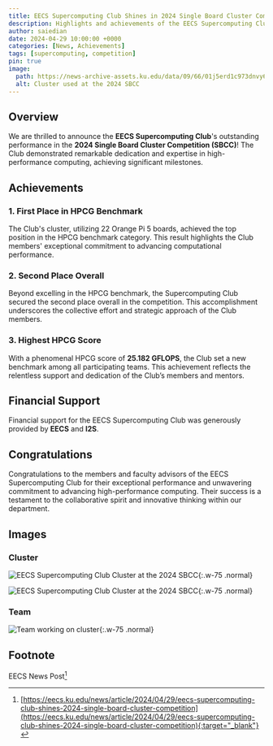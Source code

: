 ```yaml
---
title: EECS Supercomputing Club Shines in 2024 Single Board Cluster Competition
description: Highlights and achievements of the EECS Supercomputing Club in the 2024 SBCC.
author: saiedian
date: 2024-04-29 10:00:00 +0000
categories: [News, Achievements]
tags: [supercomputing, competition]
pin: true
image:
  path: https://news-archive-assets.ku.edu/data/09/66/01j5erd1c973dnvy648r9t761t.png
  alt: Cluster used at the 2024 SBCC
---
```


## Overview

We are thrilled to announce the **EECS Supercomputing Club**'s outstanding performance in the **2024 Single Board Cluster Competition (SBCC)**! The Club demonstrated remarkable dedication and expertise in high-performance computing, achieving significant milestones.

## Achievements

### 1. First Place in HPCG Benchmark

The Club's cluster, utilizing 22 Orange Pi 5 boards, achieved the top position in the HPCG benchmark category. This result highlights the Club members' exceptional commitment to advancing computational performance.

### 2. Second Place Overall

Beyond excelling in the HPCG benchmark, the Supercomputing Club secured the second place overall in the competition. This accomplishment underscores the collective effort and strategic approach of the Club members.

### 3. Highest HPCG Score

With a phenomenal HPCG score of **25.182 GFLOPS**, the Club set a new benchmark among all participating teams. This achievement reflects the relentless support and dedication of the Club’s members and mentors.

## Financial Support

Financial support for the EECS Supercomputing Club was generously provided by **EECS** and **I2S**.

## Congratulations

Congratulations to the members and faculty advisors of the EECS Supercomputing Club for their exceptional performance and unwavering commitment to advancing high-performance computing. Their success is a testament to the collaborative spirit and innovative thinking within our department.  

## Images

### Cluster

![EECS Supercomputing Club Cluster at the 2024 SBCC](https://news-archive-assets.ku.edu/data/09/66/01j5erd1c973dnvy648r9t761t.png){:.w-75 .normal}

![EECS Supercomputing Club Cluster at the 2024 SBCC](https://news-archive-assets.ku.edu/data/07/22/01j0vkctkwss7d8etzn7w1g9t7.jpg){:.w-75 .normal}

### Team

![Team working on cluster](https://news-archive-assets.ku.edu/data/a0/99/01j5erd1ejd3bdktx3qhh73jkc.jpg){:.w-75 .normal}


## Footnote

EECS News Post[^footnote]

[^footnote]: [https://eecs.ku.edu/news/article/2024/04/29/eecs-supercomputing-club-shines-2024-single-board-cluster-competition](https://eecs.ku.edu/news/article/2024/04/29/eecs-supercomputing-club-shines-2024-single-board-cluster-competition){:target="_blank"}
